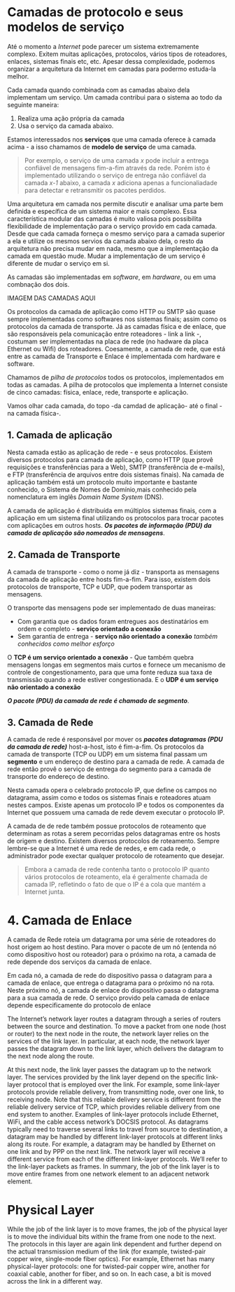# Camadas de protocolo e seus modelos de serviço

Até o momento a _Internet_ pode parecer um sistema extremamente complexo. Exitem muitas aplicações, protocolos, vários tipos de roteadores, enlaces, sistemas finais etc, etc. Apesar dessa complexidade, podemos organizar a arquitetura da Internet em camadas para podermo estuda-la melhor.

Cada camada quando combinada com as camadas abaixo dela implementam um serviço. Um camada contribui para o sistema ao todo da seguinte maneira:
1. Realiza uma ação própria da camada
2. Usa o serviço da camada abaixo.

Estamos interessados nos **serviços** que uma camada oferece à camada acima - a isso chamamos de **modelo de serviço** de uma camada.

> Por exemplo, o serviço de uma camada _x_ pode incluir a entrega confiável de mensagens fim-a-fim através da rede. Porém isto é implementado utilizando o serviço de entrega não confiável da camada _x-1_ abaixo, a camada _x_ adiciona apenas a funcionaliadade para detectar e retransmitir os pacotes perdidos.

Uma arquitetura em camada nos permite discutir e analisar uma parte bem definida e específica de um sistema maior e mais complexo. Essa característica modular das camadas é muito valiosa pois possibilita flexibilidade de implementação para o serviço provido em cada camada. Desde que cada camada forneça o mesmo serviço para a camada superior a ela e utilize os mesmos servios da camada abaixo dela, o resto da arquitetura não precisa mudar em nada, mesmo que a implementação da camada em questão mude. Mudar a implementação de um serviço é diferente de mudar o serviço em si.

As camadas são implementadas em _software_, em _hardware_, ou em uma combnação dos dois.

IMAGEM DAS CAMADAS AQUI


Os protocolos da camada de aplicação como HTTP ou SMTP são quase sempre implementadas como softwares nos sistemas finais; assim como os protocolos da camada de transporte. Já as camadas física e de enlace, que são responsáveis pela comunicação entre roteadores - link a link -, costumam ser implementadas na placa de rede (no hadware da placa Ethernet ou Wifi) dos roteadores. Coesamente, a camada de rede, que está entre as camada de Transporte e Enlace é implementada com hardware e software.


Chamamos de _pilha de protocolos_ todos os protocolos, implementados em todas as camadas. A pilha de protocolos que implementa a Internet consiste de cinco camadas: física, enlace, rede, transporte e aplicação.


Vamos olhar cada camada, do topo -da camdad de aplicação- até o final -na camada física-. 

## 1. Camada de aplicação

Nesta camada estão as aplicação de rede - e seus protocolos. Existem diversos protocolos para camada de aplicação, como HTTP (que provê requisições e transferências para a Web), SMTP (transferência de e-mails), e FTP (transferência de arquivos entre dois sistemas finais).
Na camada de aplicação também está um protocolo muito importante e bastante conhecido, o  Sistema de Nomes de Domínio,mais conhecido pela nomenclatura em inglês _Domain Name System_ (DNS).

A camada de aplicação é distribuída em múltiplos sistemas finais, com a aplicação em um sistema final utilizando os protocolos para trocar pacotes com aplicações em outros hosts.  **_Os pacotes de informação (PDU) da camada de aplicação são nomeados de mensagens_**. 


## 2. Camada de Transporte

A camada de transporte - como o nome já diz - transporta as mensagens da camada de aplicação entre hosts fim-a-fim. Para isso, existem dois protocolos de transporte, TCP e UDP, que podem transportar as mensagens.

O transporte das mensagens pode ser implementado de duas maneiras:
- Com garantia que os dados foram entregues aos destinatários em ordem e completo - **serviço orientado a conexão**
- Sem garantia de entrega - **serviço não orientado a conexão** _também conhecidos como melhor esforço_

O **TCP é um serviço orientado a conexão**
    - Que também quebra mensagens longas em segmentos mais curtos e fornece um mecanismo de controle de congestionamento, para que uma fonte reduza sua taxa de transmissão quando a rede estiver congestionada.
E o **UDP é um serviço não orientado a conexão**


**_O pacote (PDU) da camada de rede é chamado de segmento_**.


## 3. Camada de Rede

A camada de rede é responsável por mover os **_pacotes datagramas (PDU da camada de rede)_** host-a-host, isto é fim-a-fim.
Os protocolos da camada de transporte (TCP ou UDP) em um sistema final passam um **segmento** e um endereço de destino para a camada de rede. A camada de rede então provê o serviço de entrega do segmento para a camada de transporte do endereço de destino.

Nesta camada opera o celebrado protocolo IP, que define os campos no datagrama, assim como e todos os sistemas finais e roteadores atuam nestes campos.
Existe apenas um protocolo IP e todos os componentes da Internet que possuem uma camada de rede devem executar o protocolo IP.

A camada de de rede também possue protocolos de roteamento que determinam as rotas a serem pecorridas pelos datagramas entre os hosts de origem e destino.
Existem diversos protocolos de roteamento. Sempre lembre-se que a Internet é uma rede de redes, e em cada rede, o administrador pode exectar qualquer protocolo de roteamento que desejar.

> Embora a camada de rede contenha tanto o protocolo IP quanto vários protocolos de roteamento, ela é geralmente chamada de camada IP, refletindo o fato de que o IP é a cola que mantém a Internet junta.


# 4. Camada de Enlace

A camada de Rede roteia um datagrama por uma série de roteadores do host origem ao host destino. Para mover o pacote de um nó (entenda nó como dispositivo host ou roteador) para o próximo na rota, a camada de rede depende dos serviços da camada de enlace.

Em cada nó, a camada de rede do dispositivo passa o datagram para a camada de enlace, que entrega o datagrama para o próximo nó na rota. Neste próximo nó, a camada de enlace do dispositivo passa o datagrama para a sua camada de rede. O serviço provido pela camada de enlace depende especificamente do protocolo de enlace 



The Internet’s network layer routes a datagram through a series of routers between the source and destination.
To move a packet from one node (host or router) to the next node in the route, the network layer relies on the services of the link layer.
In particular, at each node, the network layer passes the datagram down to the link layer, which delivers the datagram to the next node along the route.

At this next node, the link layer passes the datagram up to the network layer. The services provided by the link layer depend on the specific link-layer protocol that is employed over the link. For example, some link-layer protocols provide reliable delivery, from transmitting node, over one link, to receiving node. Note that this reliable delivery service is different from the reliable delivery service of TCP, which provides reliable delivery from one end system to another. Examples of link-layer protocols include Ethernet, WiFi, and the cable access network’s DOCSIS protocol. As datagrams typically need to traverse several links to travel from source to destination, a datagram may be handled by different link-layer protocols at different links along its route.
For example, a datagram may be handled by Ethernet on one link and by PPP on the next link. The network layer will receive a different service from each of the different link-layer protocols. We’ll refer to the link-layer packets as frames. In summary, the job of the link layer is to move entire frames from one network element to an adjacent network element.

# Physical Layer

While the job of the link layer is to move frames, the job of the physical layer is to move the individual bits within the frame from one node to the next. The protocols in this layer are again link dependent and further depend on the actual transmission medium of the link (for example, twisted-pair copper wire, single-mode fiber optics). For example, Ethernet has many physical-layer protocols: one for twisted-pair copper wire, another for coaxial cable, another for fiber, and so on. In each case, a bit is moved across the link in a different way.
